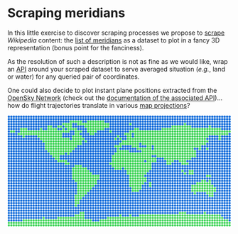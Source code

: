# Scraping meridians

In this little exercise to discover scraping processes we propose to
[scrape](https://www.crummy.com/software/BeautifulSoup/) _Wikipedia_ content: the
[list of meridians](https://en.wikipedia.org/w/index.php?title=Category:Meridians_(geography))
as a dataset to plot in a fancy 3D representation (bonus point for the fanciness).

As the resolution of such a description is not as fine as we would like, wrap an
[API](https://fastapi.tiangolo.com/) around your scraped dataset to serve averaged
situation (_e.g._, land or water) for any queried pair of coordinates.

One could also decide to plot instant plane positions extracted from the
[OpenSky Network](https://opensky-network.org/) (check out the
[documentation of the associated API](https://opensky-network.org/apidoc/))... how do
flight trajectories translate in various
[map projections](https://en.wikipedia.org/wiki/Map_projection)?

![Map](map.svg)
